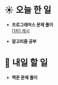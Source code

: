 # ☀️ 오늘 한 일

- **프로그래머스 문제 풀이**<br>
 [[1차] 캐시](https://school.programmers.co.kr/learn/courses/30/lessons/17680)

- **알고리즘 공부**

# 🚩 내일 할 일

- **백준 문제 풀이**
